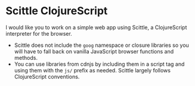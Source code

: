 # Scittle ClojureScript

I would like you to work on a simple web app using Scittle, a ClojureScript interpreter for the browser.

- Scittle does not include the `goog` namespace or closure libraries so you will have to fall back on vanilla JavaScript browser functions and methods.
- You can use libraries from cdnjs by including them in a script tag and using them with the `js/` prefix as needed. Scittle largely follows ClojureScript conventions.
